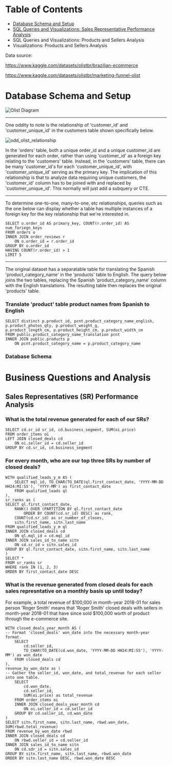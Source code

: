 # Table of Contents
* [Database Schema and Setup](https://github.com/rsnyderaustin/Ecommerce-Data-Analysis/tree/main?tab=readme-ov-file#database-setup)
* [SQL Queries and Visualizations: Sales Representative Performance Analysis](https://github.com/rsnyderaustin/Ecommerce-Data-Analysis/tree/main?tab=readme-ov-file#sales-analysis)
* SQL Queries and Visualizations: Products and Sellers Analysis
* Visualizations: Products and Sellers Analysis

Data source: 

https://www.kaggle.com/datasets/olistbr/brazilian-ecommerce

https://www.kaggle.com/datasets/olistbr/marketing-funnel-olist

# Database Schema and Setup
![Olist Diagram](https://github.com/rsnyderaustin/Ecommerce-Data-Analysis/assets/114520816/2e1c568f-cbf7-4c37-bbf7-736162f19681)

---

One oddity to note is the relationship of 'customer_id' and 'customer_unique_id' in the customers table shown specifically below. 

![odd_olist_relationship](https://github.com/rsnyderaustin/Ecommerce-Data-Analysis/assets/114520816/7624d5ce-1d73-4a10-8588-a1a08f721406)

In the 'orders' table, both a unique order_id and a unique customer_id are generated for each order, rather than using 'customer_id' as a foreign key relating to the 'customers' table. Instead, in the 'customers' table, there can be many 'customer_id's for each 'customer_unique_id', with 'customer_unique_id' serving as the primary key. The implication of this relationship is that to analyze data requiring unique customers, the 'customer_id' column has to be joined with and replaced by 'customer_unique_id'. This normally will just add a subquery or CTE.

---
To determine one-to-one, many-to-one, etc relationships, queries such as the one below can display whether a table has multiple instances of a foreign key for the key relationship that we're interested in.

```
SELECT o.order_id AS primary_key, COUNT(r.order_id) AS num_foriegn_keys
FROM orders o
INNER JOIN order_reviews r
	ON o.order_id = r.order_id
GROUP BY o.order_id 
HAVING COUNT(r.order_id) > 1
LIMIT 5
```

---
The original dataset has a separatable table for translating the Spanish 'product_category_name' in the 'products' table to English. The query below joins the two tables, replacing the Spanish 'product_category_name' column with the English translations. The resulting table then replaces the original 'products' table.

### Translate 'product' table product names from Spanish to English
```
SELECT distinct p.product_id, pcnt.product_category_name_english, p.product_photos_qty, p.product_weight_g,
p.product_length_cm, p.product_height_cm, p.product_width_cm
FROM public.product_category_name_translation pcnt 
INNER JOIN public.products p
	ON pcnt.product_category_name = p.product_category_name
```

### Database Schema


# Business Questions and Analysis
## Sales Representatives (SR) Performance Analysis
### What is the total revenue generated for each of our SRs?
```
SELECT cd.sr_id sr_id, cd.business_segment, SUM(oi.price)
FROM order_items oi
LEFT JOIN closed_deals cd
	ON oi.seller_id = cd.seller_id
GROUP BY cd.sr_id, cd.business_segment
```
### For every month, who are our top three SRs by number of closed deals?
```
WITH qualified_leads_y_m AS (
	SELECT mql_id, TO_CHAR(TO_DATE(ql.first_contact_date, 'YYYY-MM-DD HH24:MI:SS'), 'YYYY-MM') as first_contact_date
	FROM qualified_leads ql 
),
sr_ranks as (
SELECT ql.first_contact_date,
	RANK() OVER (PARTITION BY ql.first_contact_date 
		ORDER BY COUNT(cd.sr_id) DESC) as rank,
	COUNT(cd.sr_id) as sr_number_of_closes,
	sitn.first_name, sitn.last_name
FROM qualified_leads_y_m ql 
INNER JOIN closed_deals cd
	ON ql.mql_id = cd.mql_id
INNER JOIN sales_id_to_name sitn
	ON cd.sr_id = sitn.sales_id
GROUP BY ql.first_contact_date, sitn.first_name, sitn.last_name
)
SELECT *
FROM sr_ranks sr
WHERE rank IN (1, 2, 3)
ORDER BY first_contact_date DESC
```
### What is the revenue generated from closed deals for each sales represntative on a monthly basis up until today?
For example, a total revenue of $100,000 in month-year 2018-01 for sales person 'Roger Smith' means that 'Roger Smith' closed deals with sellers in month-year 2018-01 that have since sold $100,000 worth of product through the e-commerce site.
```
WITH closed_deals_year_month AS (
-- Format 'closed_deals' won_date into the necessary month-year format.
	SELECT 
		cd.seller_id, 
		TO_CHAR(TO_DATE(cd.won_date, 'YYYY-MM-DD HH24:MI:SS'), 'YYYY-MM') as won_date
	FROM closed_deals cd
),
revenue_by_won_date as (
-- Gather the seller_id, won_date, and total_revenue for each seller into one table.
	SELECT 
		cd.won_date,
		cd.seller_id, 
		SUM(oi.price) as total_revenue
	FROM order_items oi
	INNER JOIN closed_deals_year_month cd
		ON oi.seller_id = cd.seller_id
	GROUP BY cd.seller_id, cd.won_date
)
SELECT sitn.first_name, sitn.last_name, rbwd.won_date, SUM(rbwd.total_revenue)
FROM revenue_by_won_date rbwd
INNER JOIN closed_deals cd
	ON rbwd.seller_id = cd.seller_id
INNER JOIN sales_id_to_name sitn
	ON cd.sdr_id = sitn.sales_id
GROUP BY sitn.first_name, sitn.last_name, rbwd.won_date
ORDER BY sitn.last_name DESC, rbwd.won_date DESC
```
